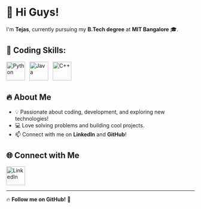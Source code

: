 # 👋 Hi Guys!  

I'm **Tejas**, currently pursuing my **B.Tech degree** at **MIT Bangalore** 🎓.  

## 🚀 Coding Skills:  
<p align="left">
  <img src="https://cdn.jsdelivr.net/gh/devicons/devicon/icons/python/python-original.svg" alt="Python" width="50" height="50"/> &nbsp;
  <img src="https://cdn.jsdelivr.net/gh/devicons/devicon/icons/java/java-original.svg" alt="Java" width="50" height="50"/> &nbsp;
  <img src="https://cdn.jsdelivr.net/gh/devicons/devicon/icons/cplusplus/cplusplus-original.svg" alt="C++" width="50" height="50"/>
</p>

## 🔥 About Me  
- 💡 Passionate about coding, development, and exploring new technologies!  
- 💻 Love solving problems and building cool projects.  
- 📫 Connect with me on **LinkedIn** and **GitHub**!  

## 🌐 Connect with Me  
<p align="left">
  <a href="[https://www.linkedin.com/in/YOUR-LINKEDIN-USERNAME" target="_blank](https://www.linkedin.com/in/tejas-n-766537309?utm_source=share&utm_campaign=share_via&utm_content=profile&utm_medium=android_app )">
    <img src="https://cdn.jsdelivr.net/gh/devicons/devicon/icons/linkedin/linkedin-original.svg" alt="LinkedIn" width="50" height="50"/>
  </a>
</p>

---

🔥 **Follow me on GitHub!** 🚀  
